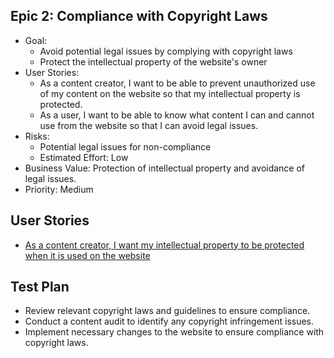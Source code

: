 ## Epic 2: Compliance with Copyright Laws

* Goal:
  * Avoid potential legal issues by complying with copyright laws
  * Protect the intellectual property of the website's owner
* User Stories:
  * As a content creator, I want to be able to prevent unauthorized use of my content on the website so that my intellectual property is protected.
  * As a user, I want to be able to know what content I can and cannot use from the website so that I can avoid legal issues.
* Risks:
  * Potential legal issues for non-compliance
  * Estimated Effort: Low
* Business Value: Protection of intellectual property and avoidance of legal issues.
* Priority: Medium

## User Stories
* [As a content creator, I want my intellectual property to be protected when it is used on the website](stories/epic_1.2.1.md)

## Test Plan
* Review relevant copyright laws and guidelines to ensure compliance.
* Conduct a content audit to identify any copyright infringement issues.
* Implement necessary changes to the website to ensure compliance with copyright laws.
